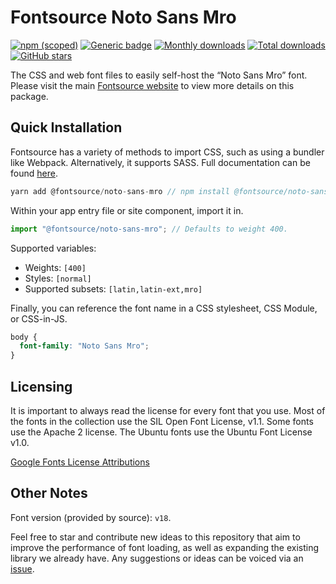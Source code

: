 # Fontsource Noto Sans Mro

[![npm (scoped)](https://img.shields.io/npm/v/@fontsource/noto-sans-mro?color=brightgreen)](https://www.npmjs.com/package/@fontsource/noto-sans-mro) [![Generic badge](https://img.shields.io/badge/fontsource-passing-brightgreen)](https://github.com/fontsource/fontsource) [![Monthly downloads](https://badgen.net/npm/dm/@fontsource/noto-sans-mro)](https://github.com/fontsource/fontsource) [![Total downloads](https://badgen.net/npm/dt/@fontsource/noto-sans-mro)](https://github.com/fontsource/fontsource) [![GitHub stars](https://img.shields.io/github/stars/fontsource/fontsource.svg?style=social&label=Star)](https://github.com/fontsource/fontsource/stargazers)

The CSS and web font files to easily self-host the “Noto Sans Mro” font. Please visit the main [Fontsource website](https://fontsource.org/fonts/noto-sans-mro) to view more details on this package.

## Quick Installation

Fontsource has a variety of methods to import CSS, such as using a bundler like Webpack. Alternatively, it supports SASS. Full documentation can be found [here](https://fontsource.org/docs/introduction).

```javascript
yarn add @fontsource/noto-sans-mro // npm install @fontsource/noto-sans-mro
```

Within your app entry file or site component, import it in.

```javascript
import "@fontsource/noto-sans-mro"; // Defaults to weight 400.
```

Supported variables:

- Weights: `[400]`
- Styles: `[normal]`
- Supported subsets: `[latin,latin-ext,mro]`

Finally, you can reference the font name in a CSS stylesheet, CSS Module, or CSS-in-JS.

```css
body {
  font-family: "Noto Sans Mro";
}
```

## Licensing

It is important to always read the license for every font that you use.
Most of the fonts in the collection use the SIL Open Font License, v1.1. Some fonts use the Apache 2 license. The Ubuntu fonts use the Ubuntu Font License v1.0.

[Google Fonts License Attributions](https://fonts.google.com/attribution)

## Other Notes

Font version (provided by source): `v18`.

Feel free to star and contribute new ideas to this repository that aim to improve the performance of font loading, as well as expanding the existing library we already have. Any suggestions or ideas can be voiced via an [issue](https://github.com/fontsource/fontsource/issues).
